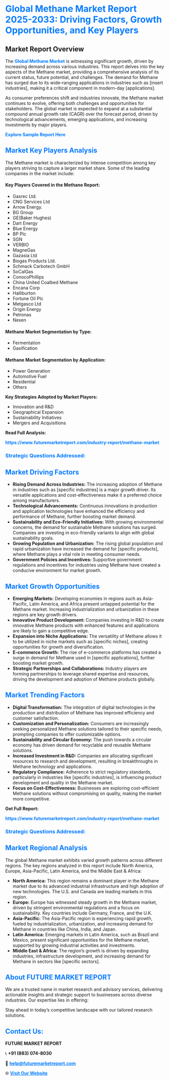 <h1 style="color: #007BFF;">Global Methane Market Report 2025-2033: Driving Factors, Growth Opportunities, and Key Players</h1>

<section id="overview">
<h2>Market Report Overview</h2>
<p>The <a href="https://www.futuremarketreport.com/industry-report/methane-market" style="color: #007BFF; text-decoration: none;"><strong>Global Methane Market</strong></a> is witnessing significant growth, driven by increasing demand across various industries. This report delves into the key aspects of the Methane market, providing a comprehensive analysis of its current status, future potential, and challenges. The demand for Methane has surged due to its wide-ranging applications in industries such as [insert industries], making it a critical component in modern-day [applications].</p>
<p>As consumer preferences shift and industries innovate, the Methane market continues to evolve, offering both challenges and opportunities for stakeholders. The global market is expected to expand at a substantial compound annual growth rate (CAGR) over the forecast period, driven by technological advancements, emerging applications, and increasing investments by major players.</p>
</section>

<section id="overview">
<p><a href="https://www.futuremarketreport.com/request-sample/reportId=59663" style="color: #007BFF; text-decoration: none;"><strong>Explore Sample Report Here</strong></a></p>
</section>

<section id="key-players">
<h2 style="color: #007BFF;">Market Key Players Analysis</h2>
<p>The Methane market is characterized by intense competition among key players striving to capture a larger market share. Some of the leading companies in the market include:</p>
<h4>Key Players Covered in the Methane Report:</h4>
<ul><li>Gasrec Ltd.</li><li>CNG Services Ltd</li><li>Arrow Energy.</li><li>BG Group</li><li>GE(Baker Hughes)</li><li>Dart Energy</li><li>Blue Energy</li><li>BP Plc</li><li>SGN</li><li>VERBIO</li><li>MagneGas</li><li>Gazasia Ltd</li><li>Biogas Products Ltd.</li><li>Schmack Carbotech GmbH</li><li>SoCalGas</li><li>ConocoPhillips</li><li>China United Coalbed Methane</li><li>Encana Corp</li><li>Halliburton</li><li>Fortune Oil Plc</li><li>Metgasco Ltd</li><li>Origin Energy</li><li>Petronas</li><li>Nexen</li></ul>
<h4>Methane Market Segmentation by Type:</h4>
<ul><li>Fermentation</li><li>Gasification</li></ul>

<h4>Methane Market Segmentation by Application:</h4>
<ul><li>Power Generation</li><li>Automotive Fuel</li><li>Residential</li><li>Others</li></ul>
<p><strong>Key Strategies Adopted by Market Players:</strong></p>
<ul>
<li>Innovation and R&D</li>
<li>Geographical Expansion</li>
<li>Sustainability Initiatives</li>
<li>Mergers and Acquisitions</li>
</ul>
</section>

<section>
<p><strong>Read Full Analysis: </strong></p><a href="https://www.futuremarketreport.com/industry-report/methane-market" style="color: #007BFF; text-decoration: none;"><strong>https://www.futuremarketreport.com/industry-report/methane-market</strong></a>
<h3 style="color: #007BFF;">Strategic Questions Addressed:</h3>
</section>

<section id="driving-factors">
<h2 style="color: #007BFF;">Market Driving Factors</h2>
<ul>
<li><strong>Rising Demand Across Industries:</strong> The increasing adoption of Methane in industries such as [specific industries] is a major growth driver. Its versatile applications and cost-effectiveness make it a preferred choice among manufacturers.</li>
<li><strong>Technological Advancements:</strong> Continuous innovations in production and application technologies have enhanced the efficiency and performance of Methane, further boosting market demand.</li>
<li><strong>Sustainability and Eco-Friendly Initiatives:</strong> With growing environmental concerns, the demand for sustainable Methane solutions has surged. Companies are investing in eco-friendly variants to align with global sustainability goals.</li>
<li><strong>Growing Population and Urbanization:</strong> The rising global population and rapid urbanization have increased the demand for [specific products], where Methane plays a vital role in meeting consumer needs.</li>
<li><strong>Government Policies and Incentives:</strong> Supportive government regulations and incentives for industries using Methane have created a conducive environment for market growth.</li>
</ul>
</section>

<section id="growth-opportunities">
<h2 style="color: #007BFF;">Market Growth Opportunities</h2>
<ul>
<li><strong>Emerging Markets:</strong> Developing economies in regions such as Asia-Pacific, Latin America, and Africa present untapped potential for the Methane market. Increasing industrialization and urbanization in these regions are key growth drivers.</li>
<li><strong>Innovative Product Development:</strong> Companies investing in R&D to create innovative Methane products with enhanced features and applications are likely to gain a competitive edge.</li>
<li><strong>Expansion into Niche Applications:</strong> The versatility of Methane allows it to be utilized in niche markets such as [specific niches], creating opportunities for growth and diversification.</li>
<li><strong>E-commerce Growth:</strong> The rise of e-commerce platforms has created a surge in demand for Methane used in [specific applications], further boosting market growth.</li>
<li><strong>Strategic Partnerships and Collaborations:</strong> Industry players are forming partnerships to leverage shared expertise and resources, driving the development and adoption of Methane products globally.</li>
</ul>
</section>

<section id="trending-factors">
<h2 style="color: #007BFF;">Market Trending Factors</h2>
<ul>
<li><strong>Digital Transformation:</strong> The integration of digital technologies in the production and distribution of Methane has improved efficiency and customer satisfaction.</li>
<li><strong>Customization and Personalization:</strong> Consumers are increasingly seeking personalized Methane solutions tailored to their specific needs, prompting companies to offer customizable options.</li>
<li><strong>Sustainability and Circular Economy:</strong> The push towards a circular economy has driven demand for recyclable and reusable Methane solutions.</li>
<li><strong>Increased Investment in R&D:</strong> Companies are allocating significant resources to research and development, resulting in breakthroughs in Methane technology and applications.</li>
<li><strong>Regulatory Compliance:</strong> Adherence to strict regulatory standards, particularly in industries like [specific industries], is influencing product development and quality in the Methane market.</li>
<li><strong>Focus on Cost-Effectiveness:</strong> Businesses are exploring cost-efficient Methane solutions without compromising on quality, making the market more competitive.</li>
</ul>
</section>

<section>
<p><strong>Get Full Report: </strong></p><a href="https://www.futuremarketreport.com/industry-report/methane-market" style="color: #007BFF; text-decoration: none;"><strong>https://www.futuremarketreport.com/industry-report/methane-market</strong></a>
<h3 style="color: #007BFF;">Strategic Questions Addressed:</h3>
</section>


<section id="regional-analysis">
<h2 style="color: #007BFF;">Market Regional Analysis</h2>
<p>The global Methane market exhibits varied growth patterns across different regions. The key regions analyzed in this report include North America, Europe, Asia-Pacific, Latin America, and the Middle East & Africa:</p>
<ul>
<li><strong>North America:</strong> This region remains a dominant player in the Methane market due to its advanced industrial infrastructure and high adoption of new technologies. The U.S. and Canada are leading markets in this region.</li>
<li><strong>Europe:</strong> Europe has witnessed steady growth in the Methane market, driven by stringent environmental regulations and a focus on sustainability. Key countries include Germany, France, and the U.K.</li>
<li><strong>Asia-Pacific:</strong> The Asia-Pacific region is experiencing rapid growth, fueled by industrialization, urbanization, and increasing demand for Methane in countries like China, India, and Japan.</li>
<li><strong>Latin America:</strong> Emerging markets in Latin America, such as Brazil and Mexico, present significant opportunities for the Methane market, supported by growing industrial activities and investments.</li>
<li><strong>Middle East & Africa:</strong> The region’s growth is driven by expanding industries, infrastructure development, and increasing demand for Methane in sectors like [specific sectors].</li>
</ul>
</section>

<footer>
<h2 style="color: #007BFF;">About FUTURE MARKET REPORT</h2>
<p>We are a trusted name in market research and advisory services, delivering actionable insights and strategic support to businesses across diverse industries. Our expertise lies in offering:</p>

<p>Stay ahead in today’s competitive landscape with our tailored research solutions.</p>

<h2 style="color: #007BFF;">Contact Us:</h2>
<p><strong>FUTURE MARKET REPORT</strong></p>
<p>📞 <strong>+91 (883) 074-8030</strong></p>
<p>📧 <strong><a href="mailto:help@futuremarketreport.com" style="color: #007BFF;">help@futuremarketreport.com</a></strong></p>
<p>🌐 <strong><a href="https://www.futuremarketreport.com/" style="color: #007BFF;">Visit Our Website</a></strong></p>
</footer>